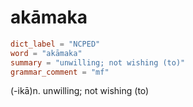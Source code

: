 # akāmaka

``` toml
dict_label = "NCPED"
word = "akāmaka"
summary = "unwilling; not wishing (to)"
grammar_comment = "mf"
```

(\-ikā)n. unwilling; not wishing (to)

